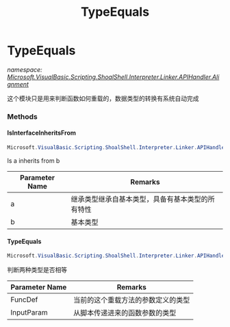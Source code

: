 ﻿---
title: TypeEquals
---

# TypeEquals
_namespace: [Microsoft.VisualBasic.Scripting.ShoalShell.Interpreter.Linker.APIHandler.Alignment](N-Microsoft.VisualBasic.Scripting.ShoalShell.Interpreter.Linker.APIHandler.Alignment.html)_

这个模块只是用来判断函数如何重载的，数据类型的转换有系统自动完成

### Methods

#### IsInterfaceInheritsFrom
```csharp
Microsoft.VisualBasic.Scripting.ShoalShell.Interpreter.Linker.APIHandler.Alignment.TypeEquals.IsInterfaceInheritsFrom(System.Type,System.Type)
```
Is a inherits from b

|Parameter Name|Remarks|
|--------------|-------|
|a|继承类型继承自基本类型，具备有基本类型的所有特性|
|b|基本类型|


#### TypeEquals
```csharp
Microsoft.VisualBasic.Scripting.ShoalShell.Interpreter.Linker.APIHandler.Alignment.TypeEquals.TypeEquals(System.Type,System.Type)
```
判断两种类型是否相等

|Parameter Name|Remarks|
|--------------|-------|
|FuncDef|当前的这个重载方法的参数定义的类型|
|InputParam|从脚本传递进来的函数参数的类型|





